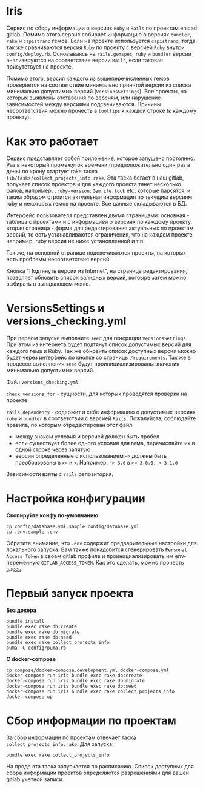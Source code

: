 # Iris

Сервис по сбору информации о версиях `Ruby` и `Rails` по проектам enicad gitlab. Помимо этого сервис собирает информацию
о версиях `bundler`, `rake` и `capistrano` гемов. Если на проекте используется `capistrano`, тогда так же сравниваются версия
`Ruby` по проекту с версией `Ruby` внутри `config/deploy.rb`. Основываясь на `rails.gemspec`, `ruby` и `bundler` версии
анализируются на соответствие версии `Rails`, если таковая присутствует на проекте.

Помимо этого, версия каждого из вышеперечисленных гемов проверяется на соответствие минимально принятой версии из списка
минимально допустимых версий (`VersionsSettings`). Все проекты, на которых выявлены отставания по версиям, или нарушение зависимостей между версиями
подсвечиваются. Причины несоответствия можно прочесть в `tooltips` к каждой строке (к каждому проекту).

# Как это работает

Сервис представляет собой приложение, которое запущено постоянно. Раз в некоторый промежуток времени (предположительно один раз в день) по крону
стартует rake таска `lib/tasks/collect_projects_info.rake`. Эта таска бегает в наш gitlab, получает список проектов и для каждого проекта тянет несколько фалов,
например, `.ruby-version`, `Gemfile.lock` etc, которые парсятся, и таким образом строится актуальная информация по текущим версиям ruby и некоторых гемов на проекте.
Все данные складываются в БД.

Интерфейс пользователя представлен двумя страницами: основная - таблица с проектами и с информацией о версиях по каждому проекту,
вторая страница - форма для редактирования актуальных по проектам версий, то есть устанавливаются ограничения, что на каждом проекте,
например, ruby версия не ниже установленной и т.п.

Так же, на основной странице подсвечиваются проекты, на которых есть проблемы несоответствия версий.

Кнопка "Подтянуть версии из Internet", на странице редактирования, позволяет обновить список валидных версий, котоыре затем можно
выбирать в выпадающем меню.

# VersionsSettings и versions_checking.yml

При первом запуске выполните `seed` для генерации `VersionsSettings`. При этом из интернета будет подтянут список
допустимых версий для каждого гема и Ruby. Так же обновить список доступных версий можно будет через интерфейс по кнопке
со страницы `/requirements`. Так же в процессе выполнения `seed` будут проинициализированы значения минимально допустимых версий.

Файл `versions_checking.yml`:

`check_versions_for` - сущности, для которых проводятся проверки на проекте

`rails_dependency` - содержит в себе информацию о допустимых версиях `ruby` и `bundler` в соответствии с версией `Rails`.
Пожалуйста, соблюдайте правила, по которым отредактирован этот файл:
- между знаком условия и версией должен быть пробел
- если существует более одного условия для гема, перечисляйте их в одной строке через запятую
- версии определенные с использованием `~>` должны быть преобразованы в `>=` и `<`. Например, `~> 3.0` в `>= 3.0.0, < 3.1.0`

Зависимости взяты с `rails` репозитория. 

# Настройка конфигурации

**Скопируйте конфу по-умолчанию**

    cp config/database.yml.sample config/database.yml
    cp .env.sample .env

Обратите внимание, что `.env` содержит предварительные настройки для локального запуска. Вам также понадобится сгенерировать
`Personal Access Token` в своем gitlab профиле и проинициализировать им env-переменную `GITLAB_ACCESS_TOKEN`.
Как это сделать, можно прочесть [здесь](https://docs.gitlab.com/ee/user/profile/personal_access_tokens.html).

# Первый запуск проекта

**Без докера**

    bundle install
    bundle exec rake db:create
    bundle exec rake db:migrate
    bundle exec rake db:seed
    bundle exec rake collect_projects_info
    puma -C config/puma.rb

**C docker-compose**

    cp compose/docker-compose.development.yml docker-compose.yml 
    docker-compose run iris bundle exec rake db:create
    docker-compose run iris bundle exec rake db:migrate
    docker-compose run iris bundle exec rake db:seed
    docker-compose run iris bundle exec rake collect_projects_info
    docker-compose up

# Сбор информации по проектам

За сбор информации по проектам отвечает таска `collect_projects_info.rake`. 
Для запуска:

    bundle exec rake collect_projects_info

На проде эта таска запускается по расписанию. Список доступных для сбора информации проектов определяется разрешениями
для вашей gitlab учетной записи.

